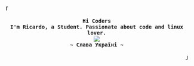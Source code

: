 

<div align="justify">

<!-- Profile -->
<p align="left"><strong><samp>「</samp></strong></p>
  <p align="center">
    <samp>
      <b>
        Hi Coders
      <br>
        I'm Ricardo, a Student. Passionate about code and linux lover.
      </b>
      <br>
        <image src="https://readme-typing-svg.herokuapp.com?font=Iosevka&size=16&color=6791c9&center=true&width=410&height=45&lines=Welcome+to+my+GitHub+profile!">
      <br>
      <b>
        ~ Слава Україні ~
      </b>
    </samp>
  </p>
<p align="right"><strong><samp>」</samp></strong></p>



